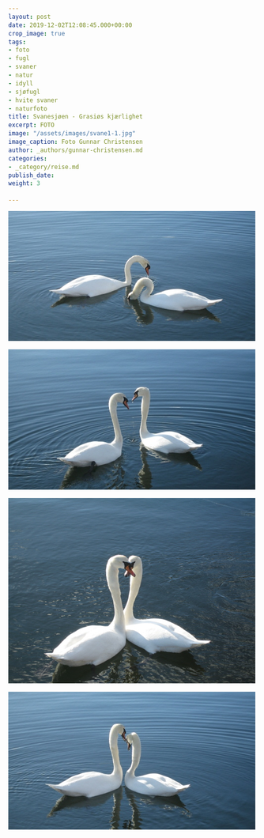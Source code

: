 ```yaml
---
layout: post
date: 2019-12-02T12:08:45.000+00:00
crop_image: true
tags:
- foto
- fugl
- svaner
- natur
- idyll
- sjøfugl
- hvite svaner
- naturfoto
title: Svanesjøen - Grasiøs kjærlighet
excerpt: FOTO
image: "/assets/images/svane1-1.jpg"
image_caption: Foto Gunnar Christensen
author: _authors/gunnar-christensen.md
categories:
- _category/reise.md
publish_date: 
weight: 3

---
```

![](/assets/images/svane2.jpg)

![](/assets/images/svane3.jpg)

![](/assets/images/svane8.jpg)

![](/assets/images/svane1.jpg)